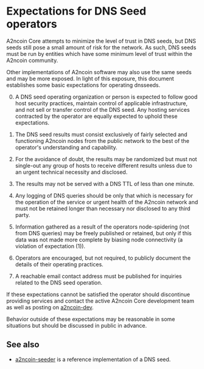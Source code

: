Expectations for DNS Seed operators
====================================

A2ncoin Core attempts to minimize the level of trust in DNS seeds,
but DNS seeds still pose a small amount of risk for the network.
As such, DNS seeds must be run by entities which have some minimum
level of trust within the A2ncoin community.

Other implementations of A2ncoin software may also use the same
seeds and may be more exposed. In light of this exposure, this
document establishes some basic expectations for operating dnsseeds.

0. A DNS seed operating organization or person is expected to follow good
host security practices, maintain control of applicable infrastructure,
and not sell or transfer control of the DNS seed. Any hosting services
contracted by the operator are equally expected to uphold these expectations.

1. The DNS seed results must consist exclusively of fairly selected and
functioning A2ncoin nodes from the public network to the best of the
operator's understanding and capability.

2. For the avoidance of doubt, the results may be randomized but must not
single-out any group of hosts to receive different results unless due to an
urgent technical necessity and disclosed.

3. The results may not be served with a DNS TTL of less than one minute.

4. Any logging of DNS queries should be only that which is necessary
for the operation of the service or urgent health of the A2ncoin
network and must not be retained longer than necessary nor disclosed
to any third party.

5. Information gathered as a result of the operators node-spidering
(not from DNS queries) may be freely published or retained, but only
if this data was not made more complete by biasing node connectivity
(a violation of expectation (1)).

6. Operators are encouraged, but not required, to publicly document the
details of their operating practices.

7. A reachable email contact address must be published for inquiries
related to the DNS seed operation.

If these expectations cannot be satisfied the operator should
discontinue providing services and contact the active A2ncoin
Core development team as well as posting on
[a2ncoin-dev](https://groups.google.com/forum/#!forum/a2ncoin-dev).

Behavior outside of these expectations may be reasonable in some
situations but should be discussed in public in advance.

See also
----------
- [a2ncoin-seeder](https://github.com/pooler/a2ncoin-seeder) is a reference implementation of a DNS seed.
